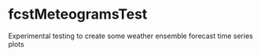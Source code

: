 # fcstMeteogramsTest
Experimental testing to create some weather ensemble forecast time series plots
